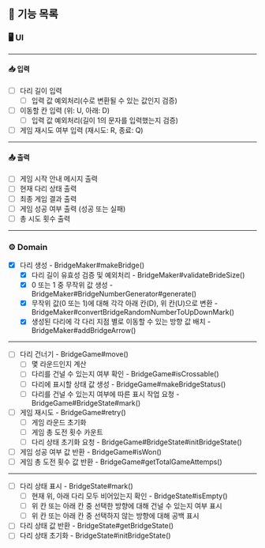 ## 🔖 기능 목록 

### 🖥 UI
*** 
#### 📥 입력  
- [ ] 다리 길이 입력 
    - [ ] 입력 값 예외처리(수로 변환될 수 있는 값인지 검증)  
- [ ] 이동할 칸 입력 (위: U, 아래: D)
    - [ ] 입력 값 예외처리(길이 1의 문자를 입력했는지 검증)
- [ ] 게임 재시도 여부 입력 (재시도: R, 종료: Q)
***
#### 📤 출력
- [ ] 게임 시작 안내 메시지 출력
- [ ] 현재 다리 상태 출력
- [ ] 최종 게임 결과 출력
- [ ] 게임 성공 여부 출력 (성공 또는 실패)
- [ ] 총 시도 횟수 출력
***

### ⚙️ Domain

- [X] 다리 생성 - BridgeMaker#makeBridge()
    - [X] 다리 길이 유효성 검증 및 예외처리 - BridgeMaker#validateBrideSize()
    - [X] 0 또는 1 중 무작위 값 생성 - BridgeMaker#BridgeNumberGenerator#generate()
    - [X] 무작위 값(0 또는 1)에 대해 각각 아래 칸(D), 위 칸(U)으로 변환 - BridgeMaker#convertBridgeRandomNumberToUpDownMark()
    - [X] 생성된 다리에 각 다리 지점 별로 이동할 수 있는 방향 값 배치 - BridgeMaker#addBridgeArrow()
***
- [ ] 다리 건너기 - BridgeGame#move()
    - [ ] 몇 라운드인지 계산
    - [ ] 다리를 건널 수 있는지 여부 확인 - BridgeGame#isCrossable()
    - [ ] 다리에 표시할 상태 값 생성 - BridgeGame#makeBridgeStatus()
    - [ ] 다리를 건널 수 있는지 여부에 따른 표시 작업 요청 - BridgeGame#BridgeState#mark()
- [ ] 게임 재시도 - BridgeGame#retry()
    - [ ] 게임 라운드 초기화 
    - [ ] 게임 총 도전 횟수 카운트
    - [ ] 다리 상태 초기화 요청 - BridgeGame#BridgeState#initBridgeState()
- [ ] 게임 성공 여부 값 반환 - BridgeGame#isWon()
- [ ] 게임 총 도전 횟수 값 반환 - BridgeGame#getTotalGameAttemps()
***
- [ ] 다리 상태 표시 - BridgeState#mark()
    - [ ] 현재 위, 아래 다리 모두 비어있는지 확인 - BridgeState#isEmpty()
    - [ ] 위 칸 또는 아래 칸 중 선택한 방향에 대해 건널 수 있는지 여부 표시 
    - [ ] 위 칸 또는 아래 칸 중 선택하지 않는 방향에 대해 공백 표시   
- [ ] 다리 상태 값 반환 - BridgeState#getBridgeState()
- [ ] 다리 상태 초기화 - BridgeState#initBridgeState()